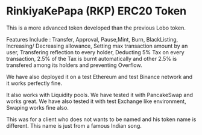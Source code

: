 # RinkiyaKePapa (RKP) ERC20 Token

This is a more advanced token developed than the previous Lobo token. 

Features Include : 
Transfer, Approval, Pause,Mint, Burn, BlackListing, Increasing/ Decreasing allowance, Setting max transaction amount by an user,
Transfering reflection to every holder, Deducting 5% Tax on every transaction,
2.5% of the Tax is burnt automatically and other 2.5% is transfered among its holders and preventing Overflow.

We have also deployed it on a test Ethereum and test Binance network and it works perfectly fine.

It also works with Liquidity pools. We have tested it with PancakeSwap and works great. We have also tested it with test Exchange like environment, Swaping works fine also.

This was for a client who does not wants to be named and his token name is different. This name is just from a famous Indian song.
